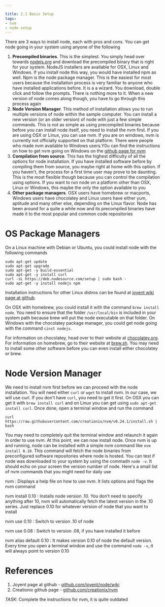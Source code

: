 ```yaml
---

title: 2.1 Basic Setup
tags:
- nvm
- node setup
---
```


There are 3 ways to install node, each with pros and cons. You can get node going in your system using anyone of the following

1. **Precompiled binaries**. This is the simplest. You simply head over towards [nodejs.org](http://nodejs.org) and download the precompiled binary that is right for your system. NodeJS installers are available for OSX, Linux and Windows. If you install node this way, you would have installed npm as well. Npm is the node package manager. This is the easiest for most users because the installation process is very familiar to anyone who have installed applications before. It is a a wizard. You download, double click and follow the prompts. There is nothing more to it. When a new version of node comes along though, you have to go through this process again
2. **Node Version Manager**. This method of installation allows you to run multiple versions of node within the sample computer. You can install a new version (or an older version) of node with just a few simple commands. This is not as simple as using precompiled binaries because before you can install node itself, you need to install the nvm first. If you are using OSX or Linux, you can use nvm. If you are on windows, nvm is currently not officially supported on that platform. There were people who made nvm available to Windows users.Y0u can find the instructions on how to get nvm going on Windows on the [github page for nvm](https://github.com/creationix/nvm)
3. **Compilation from source**. This has the highest difficulty of all the options for node installation. If you have installed software before by compiling them from source, you maybe right at home with this option. If you haven't, the process for a first time user may prove to be daunting. This is the most flexible though because you can control the compilation using options. If you want to run node on a platform other than OSX,  Linux or Windows, this maybe the only the option available to you
4. **Other package managers**. OSX users have homebrew or macports, Windows users have chocolatey and Linux users have either yum, aptitude and many other else, depending on the Linux flavor. Node has been around for a quite a while now and its precompiled binaries have made it to the most popular and common code repositories

# OS Package Managers

On a Linux machine with Debian or Ubuntu, you could install node with the following commands

~~~
sudo apt-get update
sudo apt-get upgrade
sudo apt-get -y build-essential
sudo apt-get -y install curl
curl -sL https://deb.nodesource.com/setup | sudo bash -
sudo apt-get -y install nodejs npm
~~~

Installation instructions for other Linux distros can be found at [joyent wiki page at github](https://github.com/nodejs/node/wiki).

On OSX with homebrew, you could install it with the command `brew install node`. You need to ensure that the folder `/usr/local/bin` is included in your system path because brew will put the node executable on that folder. On Windows with the chocolatey package manager, you could get node going with the command `cinst nodejs`.

For information on chocolatey, head over to their website at [chocolatey.org](http://chocolatey.org). For information on homebrew, go to their website at [brew.sh](http://brew.sh). You may need to install some other software before you can even install either chocolatey or brew.

# Node Version Manager

We need to install nvm first before we can proceed with the node installation. You will need either `curl` or `wget` to install nvm. In our case, we will use curl. If you don't have `curl`, you need to get it first. On OSX you can get it with `brew install curl` and on Linux you can get using `sudo apt-get install curl`. Once done, open a terminal window and run the command

~~~
curl https://raw.githubusercontent.com/creationix/nvm/v0.24.1/install.sh | bash
~~~

You may need to completely quit the terminal window and relaunch it again in order to use nvm. At this point, we can now install node. Once nvm is up and running, node can be installed with a simple nvm command like `nvm install 0.10`. This command will fetch the node binaries from preconfigured software repositories where node is hosted. You can test if node was downloaded to your system by using the commadn `node -v`. It should echo on your screen the version number of node. Here's a small list of nvm commands that you might need for daily use

nvm
: Displays a help file on how to use nvm. It lists options and flags the nvm command

nvm install 0.10
: Installs node version .10. You don’t need to specify anything after 10, nvm will automatically fetch the latest version in the .10 series. Just replace 0.10 for whatever version of node that you want to install

nvm use 0.10
: Switch to version .10 of node

nvm use 0.08
: Switch to version .08, if you have installed it before

nvm alias default 0.10
: It makes version 0.10 of node the default version. Every time you open a terminal window and use the command `node -v`, it will always point to version 0.10



# References

1. Joyent page at github - [github.com/joyent/node/wiki](https://github.com/joyent/node/wiki/Installing-Node.js-via-package-manager)
2. Creationix github page - [github.com/creationix/nvm](https://github.com/creationix/nvm)

_TASK_: Complete the instructions for nvm, it is quite outdated
